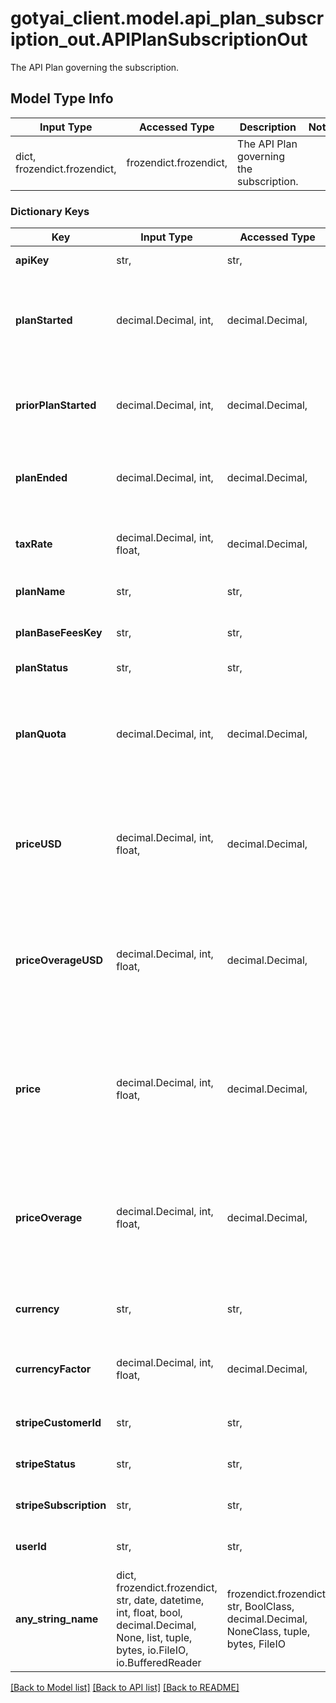 # gotyai_client.model.api_plan_subscription_out.APIPlanSubscriptionOut

The API Plan governing the subscription.

## Model Type Info
Input Type | Accessed Type | Description | Notes
------------ | ------------- | ------------- | -------------
dict, frozendict.frozendict,  | frozendict.frozendict,  | The API Plan governing the subscription. | 

### Dictionary Keys
Key | Input Type | Accessed Type | Description | Notes
------------ | ------------- | ------------- | ------------- | -------------
**apiKey** | str,  | str,  | User API Key. | [optional] 
**planStarted** | decimal.Decimal, int,  | decimal.Decimal,  | Datetime when the user subscribed to the current plan. | [optional] value must be a 64 bit integer
**priorPlanStarted** | decimal.Decimal, int,  | decimal.Decimal,  | Datetime when the user subscribed to the prior plan. | [optional] value must be a 64 bit integer
**planEnded** | decimal.Decimal, int,  | decimal.Decimal,  | Datetime when the user ended the plan. | [optional] value must be a 64 bit integer
**taxRate** | decimal.Decimal, int, float,  | decimal.Decimal,  | Applicable tax rate for the plan. | [optional] value must be a 64 bit float
**planName** | str,  | str,  | Current plan name. | [optional] 
**planBaseFeesKey** | str,  | str,  | Current plan key (as in Stripe product). | [optional] 
**planStatus** | str,  | str,  | Plan status. | [optional] 
**planQuota** | decimal.Decimal, int,  | decimal.Decimal,  | Current plan quota in quantity of units (NB: some API use several units per name). | [optional] value must be a 64 bit integer
**priceUSD** | decimal.Decimal, int, float,  | decimal.Decimal,  | Current plan monthly price expressed in USD (includes a free quota). | [optional] value must be a 64 bit float
**priceOverageUSD** | decimal.Decimal, int, float,  | decimal.Decimal,  | Current plan price for overages expressed in USD (extra price per unit above the free quota). | [optional] value must be a 64 bit float
**price** | decimal.Decimal, int, float,  | decimal.Decimal,  | Current plan price for overages expressed in Currency (extra price per unit above the free quota). | [optional] value must be a 64 bit float
**priceOverage** | decimal.Decimal, int, float,  | decimal.Decimal,  | Current plan price for overages expressed in Currency (extra price per unit above the free quota). | [optional] value must be a 64 bit float
**currency** | str,  | str,  | Current plan Currency for prices. | [optional] 
**currencyFactor** | decimal.Decimal, int, float,  | decimal.Decimal,  | For USD, GBP, EUR - the factor is 1. | [optional] value must be a 64 bit float
**stripeCustomerId** | str,  | str,  | Stripe customer identifier. | [optional] 
**stripeStatus** | str,  | str,  | Stripe status ex active. | [optional] 
**stripeSubscription** | str,  | str,  | Stripe subscription identifier. | [optional] 
**userId** | str,  | str,  | Internal user identifier. | [optional] 
**any_string_name** | dict, frozendict.frozendict, str, date, datetime, int, float, bool, decimal.Decimal, None, list, tuple, bytes, io.FileIO, io.BufferedReader | frozendict.frozendict, str, BoolClass, decimal.Decimal, NoneClass, tuple, bytes, FileIO | any string name can be used but the value must be the correct type | [optional]

[[Back to Model list]](../../README.md#documentation-for-models) [[Back to API list]](../../README.md#documentation-for-api-endpoints) [[Back to README]](../../README.md)

